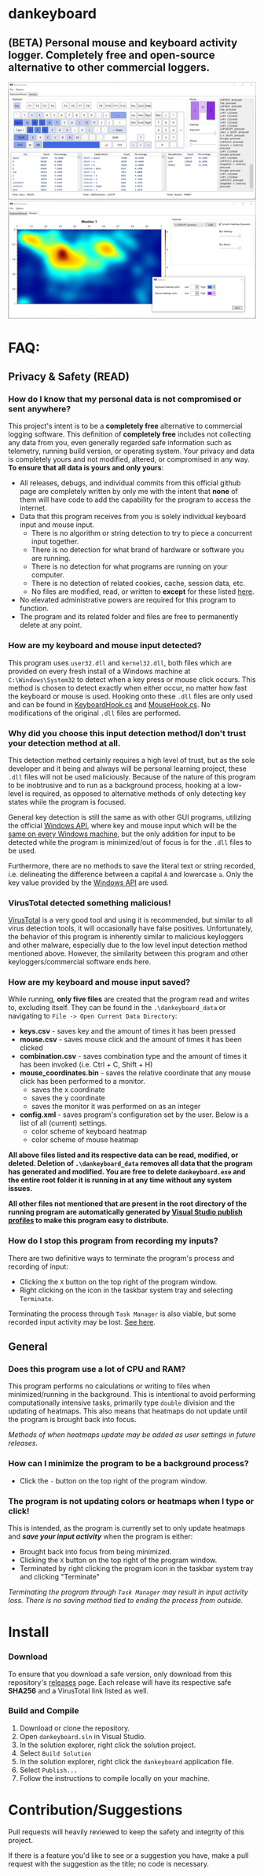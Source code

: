 # dankeyboard

## (BETA) Personal mouse and keyboard activity logger. Completely free and open-source alternative to other commercial loggers.

![dankeyboard 1](https://github.com/denialpan/dankeyboard/blob/8161944733f84baedb0fc040e50f6bb9bf3df5a0/image%20showcase/dankeyboard_ziKUz5FHji.png)
![dankeyboard 2](https://github.com/denialpan/dankeyboard/blob/8161944733f84baedb0fc040e50f6bb9bf3df5a0/image%20showcase/dankeyboard_G1f2LPOzLt.png)

# FAQ:

## Privacy & Safety (READ)

### How do I know that my personal data is not compromised or sent anywhere?

This project's intent is to be a **completely free** alternative to commercial logging software. This definition of **completely free** includes not collecting any data from you, even generally regarded safe information such as telemetry, running build version, or operating system. Your privacy and data is completely yours and not modified, altered, or compromised in any way. **To ensure that all data is yours and only yours**:

- All releases, debugs, and individual commits from this official github page are completely written by only me with the intent that **none** of them will have code to add the capability for the program to access the internet.
- Data that this program receives from you is solely individual keyboard input and mouse input.
  - There is no algorithm or string detection to try to piece a concurrent input together.
  - There is no detection for what brand of hardware or software you are running.
  - There is no detection for what programs are running on your computer.
  - There is no detection of related cookies, cache, session data, etc. 
  - No files are modified, read, or written to **except** for these listed [here](#how-are-my-keyboard-and-mouse-input-saved).
- No elevated administrative powers are required for this program to function.
- The program and its related folder and files are free to permanently delete at any point.

### How are my keyboard and mouse input detected? 

This program uses `user32.dll` and `kernel32.dll`, both files which are provided on every fresh install of a Windows machine at `C:\Windows\System32` to detect when a key press or mouse click occurs. This method is chosen to detect exactly when either occur, no matter how fast the keyboard or mouse is used. Hooking onto these `.dll` files are only used and can be found in [KeyboardHook.cs](https://github.com/denialpan/dankeyboard/blob/c7c06ae4195f77d519585cf3c89514e8027e0c60/src/keyboard/KeyboardHook.cs#L281) and [MouseHook.cs](https://github.com/denialpan/dankeyboard/blob/c7c06ae4195f77d519585cf3c89514e8027e0c60/src/mouse/MouseHook.cs#L174). No modifications of the original `.dll` files are performed.

### Why did you choose this input detection method/I don't trust your detection method at all.

This detection method certainly requires a high level of trust, but as the sole developer and it being and always will be personal learning project, these `.dll` files will not be used maliciously. Because of the nature of this program to be inobtrusive and to run as a background process, hooking at a low-level is required, as opposed to alternative methods of only detecting key states while the program is focused. 

General key detection is still the same as with other GUI programs, utilizing the official [Windows API](https://learn.microsoft.com/en-us/windows/win32/inputdev/keyboard-input), where key and mouse input which will be the [same on every Windows machine](https://learn.microsoft.com/en-us/windows/win32/inputdev/virtual-key-codes), but the only addition for input to be detected while the program is minimized/out of focus is for the `.dll` files to be used.

Furthermore, there are no methods to save the literal text or string recorded, i.e. delineating the difference between a capital `A` and lowercase `a`. Only the key value provided by the [Windows API](https://learn.microsoft.com/en-us/windows/win32/inputdev/virtual-key-codes) are used.

### VirusTotal detected something malicious!

[VirusTotal](https://www.virustotal.com/) is a very good tool and using it is recommended, but similar to all virus detection tools, it will occasionally have false positives. Unfortunately, the behavior of this program is inherently similar to malicious keyloggers and other malware, especially due to the low level input detection method mentioned above. However, the similarity between this program and other keyloggers/commercial software ends here. 

### How are my keyboard and mouse input saved?

While running, **only five files** are created that the program read and writes to, excluding itself. They can be found in the `.\dankeyboard_data` or navigating to `File -> Open Current Data Directory`:
- **keys.csv** - saves key and the amount of times it has been pressed
- **mouse.csv** - saves mouse click and the amount of times it has been clicked
- **combination.csv** - saves combination type and the amount of times it has been invoked (i.e. Ctrl + C, Shift + H)
- **mouse_coordinates.bin** - saves the relative coordinate that any mouse click has been performed to a monitor.
  - saves the x coordinate
  - saves the y coordinate
  - saves the monitor it was performed on as an integer
- **config.xml** - saves program's configuration set by the user. Below is a list of all (current) settings.
  - color scheme of keyboard heatmap
  - color scheme of mouse heatmap

**All above files listed and its respective data can be read, modified, or deleted. Deletion of `.\dankeyboard_data` removes all data that the program has generated and modified. You are free to delete `dankeyboard.exe` and the entire root folder it is running in at any time without any system issues.**

**All other files not mentioned that are present in the root directory of the running program are automatically generated by [Visual Studio publish profiles](https://learn.microsoft.com/en-us/aspnet/core/host-and-deploy/visual-studio-publish-profiles?view=aspnetcore-8.0#publish-profiles) to make this program easy to distribute.**

### How do I stop this program from recording my inputs?

There are two definitive ways to terminate the program's process and recording of input:

- Clicking the `X` button on the top right of the program window.
- Right clicking on the icon in the taskbar system tray and selecting `Terminate`.

Terminating the process through `Task Manager` is also viable, but some recorded input activity may be lost. [See here](#The-program-is-not-updating-colors-or-heatmaps-when-I-type-or-click).

## General 

### Does this program use a lot of CPU and RAM?

This program performs no calculations or writing to files when minimized/running in the background. This is intentional to avoid performing computationally intensive tasks, primarily type `double` division and the updating of heatmaps. This also means that heatmaps do not update until the program is brought back into focus.

_Methods of when heatmaps update may be added as user settings in future releases._

### How can I minimize the program to be a background process?

- Click the `-` button on the top right of the program window.

### The program is not updating colors or heatmaps when I type or click!

This is intended, as the program is currently set to only update heatmaps and _**save your input activity**_ when the program is either:

- Brought back into focus from being minimized.
- Clicking the `X` button on the top right of the program window.
- Terminated by right clicking the program icon in the taskbar system tray and clicking "Terminate"

_Terminating the program through `Task Manager` may result in input activity loss. There is no saving method tied to ending the process from outside._

# Install

### Download 

To ensure that you download a safe version, only download from this repository's [releases](https://github.com/denialpan/dankeyboard/releases) page. Each release will have its respective safe **SHA256** and a VirusTotal link listed as well. 

### Build and Compile

1. Download or clone the repository.
2. Open `dankeyboard.sln` in Visual Studio.
3. In the solution explorer, right click the solution project.
4. Select `Build Solution`
5. In the solution explorer, right click the `dankeyboard` application file.
6. Select `Publish...`
7. Follow the instructions to compile locally on your machine.

# Contribution/Suggestions

Pull requests will heavily reviewed to keep the safety and integrity of this project. 

If there is a feature you'd like to see or a suggestion you have, make a pull request with the suggestion as the title; no code is necessary.
